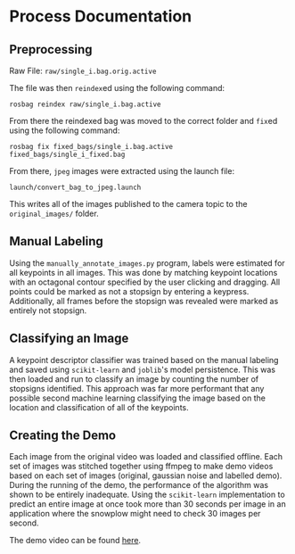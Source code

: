 # Process Documentation

## Preprocessing

Raw File: `raw/single_i.bag.orig.active`

The file was then `reindex`ed using the following command:

`rosbag reindex raw/single_i.bag.active`

From there the reindexed bag was moved to the correct folder and `fix`ed using the following command:

`rosbag fix fixed_bags/single_i.bag.active fixed_bags/single_i_fixed.bag`

From there, `jpeg` images were extracted using the launch file:

`launch/convert_bag_to_jpeg.launch`

This writes all of the images published to the camera topic to the
`original_images/` folder.

## Manual Labeling

Using the `manually_annotate_images.py` program, labels were estimated for all keypoints in all
images. This was done by matching keypoint locations with an octagonal contour
specified by the user clicking and dragging. All points could be marked as not
a stopsign by entering a keypress. Additionally, all frames before the
stopsign was revealed were marked as entirely not stopsign.

## Classifying an Image

A keypoint descriptor classifier was trained based on the manual labeling and saved using `scikit-learn` and `joblib`'s model persistence. This was then loaded and run to classify an image by counting the number of stopsigns identified. This approach was far more performant that any possible second machine learning classifying the image based on the location and classification of all of the keypoints.

## Creating the Demo

Each image from the original video was loaded and classified offline. Each set of images was stitched together using ffmpeg to make demo videos based on each set of images (original, gaussian noise and labelled demo). During the running of the demo, the performance of the algorithm was shown to be entirely inadequate. Using the `scikit-learn` implementation to predict an entire image at once took more than 30 seconds per image in an application where the snowplow might need to check 30 images per second.

The demo video can be found [here](https://github.com/buckbaskin/stopsign/releases/tag/v0.3-alpha).
